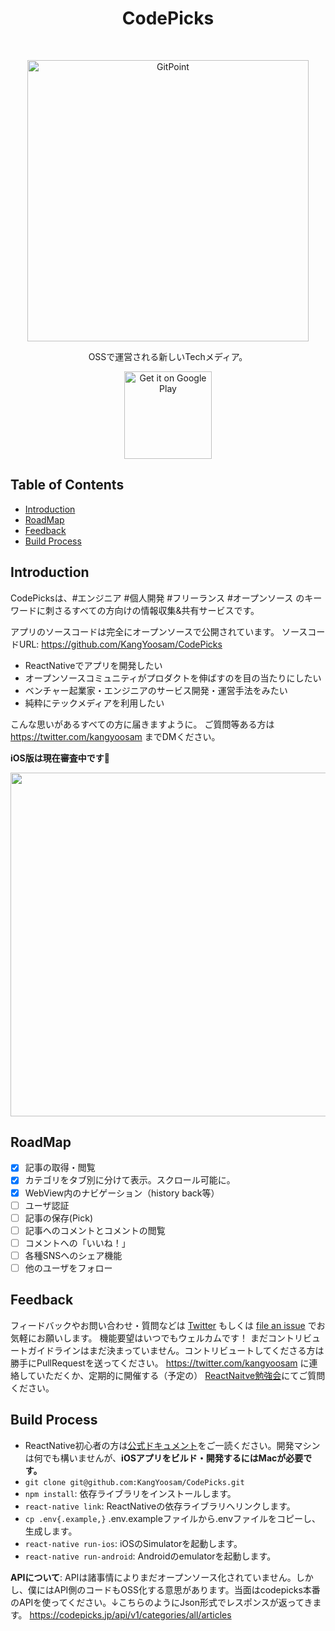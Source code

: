 <h1 align="center"> CodePicks </h1> <br>
<p align="center">
  <a href="https://codepicks.jp/">
    <img alt="GitPoint" title="CodePicks" src="https://i.imgur.com/6xHle0p.png" width="450">
  </a>
</p>

<p align="center">
  OSSで運営される新しいTechメディア。
</p>

<p align="center">
  <a href="https://play.google.com/store/apps/details?id=com.codepicks">
    <img alt="Get it on Google Play" title="Google Play" src="http://i.imgur.com/mtGRPuM.png" width="140">
  </a>
</p>

## Table of Contents

- [Introduction](#introduction)
- [RoadMap](#roadmap)
- [Feedback](#feedback)
- [Build Process](#build-process)

## Introduction

CodePicksは、#エンジニア #個人開発 #フリーランス #オープンソース のキーワードに刺さるすべての方向けの情報収集&共有サービスです。

アプリのソースコードは完全にオープンソースで公開されています。
ソースコードURL: https://github.com/KangYoosam/CodePicks

- ReactNativeでアプリを開発したい
- オープンソースコミュニティがプロダクトを伸ばすのを目の当たりにしたい
- ベンチャー起業家・エンジニアのサービス開発・運営手法をみたい
- 純粋にテックメディアを利用したい

こんな思いがあるすべての方に届きますように。
ご質問等ある方は https://twitter.com/kangyoosam までDMください。

**iOS版は現在審査中です🙇‍**

<p align="center">
  <img src = "https://i.imgur.com/ZKxWYgV.png" width=550>
</p>

## RoadMap

- [x] 記事の取得・閲覧
- [x] カテゴリをタブ別に分けて表示。スクロール可能に。
- [x] WebView内のナビゲーション（history back等）
- [ ] ユーザ認証
- [ ] 記事の保存(Pick)
- [ ] 記事へのコメントとコメントの閲覧
- [ ] コメントへの「いいね！」
- [ ] 各種SNSへのシェア機能
- [ ] 他のユーザをフォロー

## Feedback

フィードバックやお問い合わせ・質問などは [Twitter](https://twitter.com/codepicks) もしくは [file an issue](https://github.com/KangYoosam/CodePicks/issues/new) でお気軽にお願いします。 機能要望はいつでもウェルカムです！ まだコントリビュートガイドラインはまだ決まっていません。コントリビュートしてくださる方は勝手にPullRequestを送ってください。
https://twitter.com/kangyoosam に連絡していただくか、定期的に開催する（予定の） [ReactNaitve勉強会](https://r-n.connpass.com/event/112874/)にてご質問ください。

## Build Process

- ReactNative初心者の方は[公式ドキュメント](https://facebook.github.io/react-native/docs/getting-started.html)をご一読ください。開発マシンは何でも構いませんが、**iOSアプリをビルド・開発するにはMacが必要です。**
- `git clone git@github.com:KangYoosam/CodePicks.git`
- `npm install`: 依存ライブラリをインストールします。
- `react-native link`: ReactNativeの依存ライブラリへリンクします。
- `cp .env{.example,}` .env.exampleファイルから.envファイルをコピーし、生成します。
- `react-native run-ios`: iOSのSimulatorを起動します。
- `react-native run-android`: Androidのemulatorを起動します。

**APIについて**: APIは諸事情によりまだオープンソース化されていません。しかし、僕にはAPI側のコードもOSS化する意思があります。当面はcodepicks本番のAPIを使ってください。↓こちらのようにJson形式でレスポンスが返ってきます。
https://codepicks.jp/api/v1/categories/all/articles
